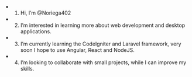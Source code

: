 - 1. Hi, I’m @Noriega402
- 2. I’m interested in learning more about 
      web development and desktop applications.
  
- 3. I’m currently learning the CodeIgniter and Laravel framework,
      very soon I hope to use Angular, React and NodeJS.
- 4. I’m looking to collaborate with small projects, while I can improve my skills.

<!---
Noriega402/Noriega402 It is a special repository because it is my progress with programming and
I feel that I have improved in these last 2 years. I do not consider myself an expert,
my projects are simple but honest.
--->
